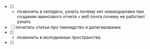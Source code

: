 - [ ] -  позвонить в хелпдеск, узнать почему нет командировки при создании авансового отчета + веб почта почему не работает узнать
- [ ] почитать статьи про тимлидство и делегирование
- [ ] - позвонить в молодежные пространства  
- [ ] 